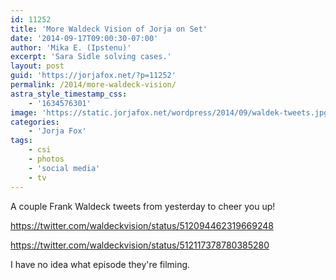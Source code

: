 ```yaml
---
id: 11252
title: 'More Waldeck Vision of Jorja on Set'
date: '2014-09-17T09:00:30-07:00'
author: 'Mika E. (Ipstenu)'
excerpt: 'Sara Sidle solving cases.'
layout: post
guid: 'https://jorjafox.net/?p=11252'
permalink: /2014/more-waldeck-vision/
astra_style_timestamp_css:
    - '1634576301'
image: 'https://static.jorjafox.net/wordpress/2014/09/waldek-tweets.jpg'
categories:
    - 'Jorja Fox'
tags:
    - csi
    - photos
    - 'social media'
    - tv
---
```


A couple Frank Waldeck tweets from yesterday to cheer you up!

https://twitter.com/waldeckvision/status/512094462319669248

https://twitter.com/waldeckvision/status/512117378780385280

I have no idea what episode they're filming.